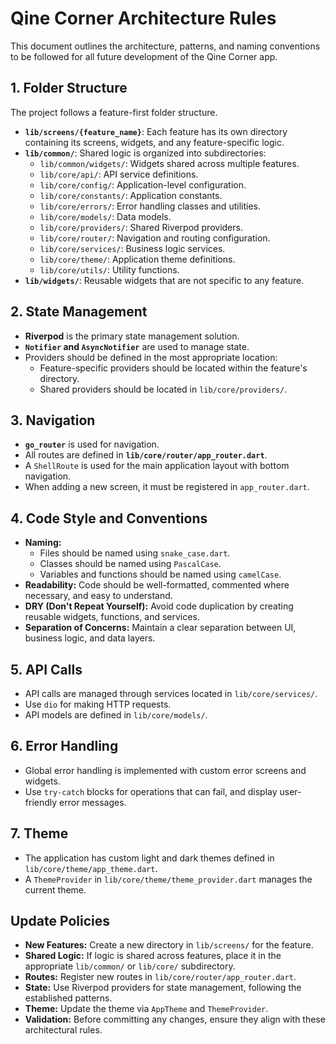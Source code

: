 # Qine Corner Architecture Rules

This document outlines the architecture, patterns, and naming conventions to be followed for all future development of the Qine Corner app.

## 1. Folder Structure

The project follows a feature-first folder structure.

- **`lib/screens/{feature_name}`**: Each feature has its own directory containing its screens, widgets, and any feature-specific logic.
- **`lib/common/`**: Shared logic is organized into subdirectories:
    - `lib/common/widgets/`: Widgets shared across multiple features.
    - `lib/core/api/`: API service definitions.
    - `lib/core/config/`: Application-level configuration.
    - `lib/core/constants/`: Application constants.
    - `lib/core/errors/`: Error handling classes and utilities.
    - `lib/core/models/`: Data models.
    - `lib/core/providers/`: Shared Riverpod providers.
    - `lib/core/router/`: Navigation and routing configuration.
    - `lib/core/services/`: Business logic services.
    - `lib/core/theme/`: Application theme definitions.
    - `lib/core/utils/`: Utility functions.
- **`lib/widgets/`**: Reusable widgets that are not specific to any feature.

## 2. State Management

- **Riverpod** is the primary state management solution.
- **`Notifier` and `AsyncNotifier`** are used to manage state.
- Providers should be defined in the most appropriate location:
    - Feature-specific providers should be located within the feature's directory.
    - Shared providers should be located in `lib/core/providers/`.

## 3. Navigation

- **`go_router`** is used for navigation.
- All routes are defined in **`lib/core/router/app_router.dart`**.
- A `ShellRoute` is used for the main application layout with bottom navigation.
- When adding a new screen, it must be registered in `app_router.dart`.

## 4. Code Style and Conventions

- **Naming:**
    - Files should be named using `snake_case.dart`.
    - Classes should be named using `PascalCase`.
    - Variables and functions should be named using `camelCase`.
- **Readability:** Code should be well-formatted, commented where necessary, and easy to understand.
- **DRY (Don't Repeat Yourself):** Avoid code duplication by creating reusable widgets, functions, and services.
- **Separation of Concerns:** Maintain a clear separation between UI, business logic, and data layers.

## 5. API Calls

- API calls are managed through services located in `lib/core/services/`.
- Use `dio` for making HTTP requests.
- API models are defined in `lib/core/models/`.

## 6. Error Handling

- Global error handling is implemented with custom error screens and widgets.
- Use `try-catch` blocks for operations that can fail, and display user-friendly error messages.

## 7. Theme

- The application has custom light and dark themes defined in `lib/core/theme/app_theme.dart`.
- A `ThemeProvider` in `lib/core/theme/theme_provider.dart` manages the current theme.

## Update Policies

- **New Features:** Create a new directory in `lib/screens/` for the feature.
- **Shared Logic:** If logic is shared across features, place it in the appropriate `lib/common/` or `lib/core/` subdirectory.
- **Routes:** Register new routes in `lib/core/router/app_router.dart`.
- **State:** Use Riverpod providers for state management, following the established patterns.
- **Theme:** Update the theme via `AppTheme` and `ThemeProvider`.
- **Validation:** Before committing any changes, ensure they align with these architectural rules.
